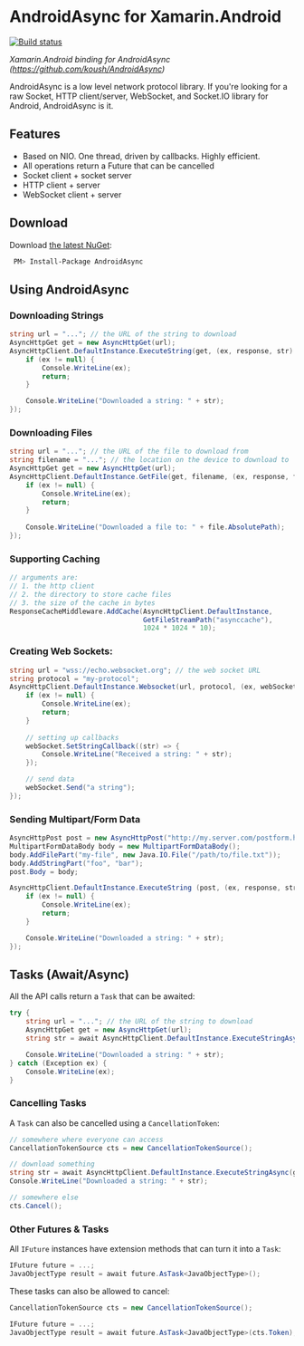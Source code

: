 # AndroidAsync for Xamarin.Android

[![Build status](https://ci.appveyor.com/api/projects/status/2iakdke5xn4nfq6c?svg=true)](https://ci.appveyor.com/project/mattleibow/androidasync-binding)

*Xamarin.Android binding for AndroidAsync (https://github.com/koush/AndroidAsync)*

AndroidAsync is a low level network protocol library. If you're looking for a raw Socket, 
HTTP client/server, WebSocket, and Socket.IO library for Android, AndroidAsync is it.

## Features

 * Based on NIO. One thread, driven by callbacks. Highly efficient.
 * All operations return a Future that can be cancelled
 * Socket client + socket server
 * HTTP client + server
 * WebSocket client + server

## Download

Download [the latest NuGet](https://www.nuget.org/packages/AndroidAsync/):

```bash
 PM> Install-Package AndroidAsync
```

## Using AndroidAsync

### Downloading Strings

```csharp
string url = "..."; // the URL of the string to download
AsyncHttpGet get = new AsyncHttpGet(url);
AsyncHttpClient.DefaultInstance.ExecuteString(get, (ex, response, str) => {
    if (ex != null) {
        Console.WriteLine(ex);
        return;
    }

    Console.WriteLine("Downloaded a string: " + str);
});
```

### Downloading Files

```csharp
string url = "..."; // the URL of the file to download from
string filename = "..."; // the location on the device to download to
AsyncHttpGet get = new AsyncHttpGet(url);
AsyncHttpClient.DefaultInstance.GetFile(get, filename, (ex, response, file) => {
    if (ex != null) {
        Console.WriteLine(ex);
        return;
    }
    
    Console.WriteLine("Downloaded a file to: " + file.AbsolutePath);
});
```

### Supporting Caching

```csharp
// arguments are:
// 1. the http client 
// 2. the directory to store cache files 
// 3. the size of the cache in bytes
ResponseCacheMiddleware.AddCache(AsyncHttpClient.DefaultInstance,
                                 GetFileStreamPath("asynccache"),
                                 1024 * 1024 * 10);
```

### Creating Web Sockets:

```csharp
string url = "wss://echo.websocket.org"; // the web socket URL
string protocol = "my-protocol";
AsyncHttpClient.DefaultInstance.Websocket(url, protocol, (ex, webSocket) => {
    if (ex != null) {
        Console.WriteLine(ex);
        return;
    }
    
    // setting up callbacks
    webSocket.SetStringCallback((str) => {
        Console.WriteLine("Received a string: " + str);
    });

    // send data
    webSocket.Send("a string");
});
```

### Sending Multipart/Form Data

```csharp
AsyncHttpPost post = new AsyncHttpPost("http://my.server.com/postform.html");
MultipartFormDataBody body = new MultipartFormDataBody();
body.AddFilePart("my-file", new Java.IO.File("/path/to/file.txt"));
body.AddStringPart("foo", "bar");
post.Body = body;

AsyncHttpClient.DefaultInstance.ExecuteString (post, (ex, response, str) => {
    if (ex != null) {
        Console.WriteLine(ex);
        return;
    }

    Console.WriteLine("Downloaded a string: " + str);
});
```

## Tasks (Await/Async)

All the API calls return a `Task` that can be awaited:

```csharp
try {
    string url = "..."; // the URL of the string to download
    AsyncHttpGet get = new AsyncHttpGet(url);
    string str = await AsyncHttpClient.DefaultInstance.ExecuteStringAsync(get);

    Console.WriteLine("Downloaded a string: " + str);
} catch (Exception ex) {
    Console.WriteLine(ex);
}
```

### Cancelling Tasks

A `Task` can also be cancelled using a `CancellationToken`:

```csharp
// somewhere where everyone can access
CancellationTokenSource cts = new CancellationTokenSource();

// download something
string str = await AsyncHttpClient.DefaultInstance.ExecuteStringAsync(get, cts.Token);
Console.WriteLine("Downloaded a string: " + str);

// somewhere else
cts.Cancel();
```

### Other Futures & Tasks

All `IFuture` instances have extension methods that can turn it into a `Task`:

```csharp
IFuture future = ...;
JavaObjectType result = await future.AsTask<JavaObjectType>();
```

These tasks can also be allowed to cancel:

```csharp
CancellationTokenSource cts = new CancellationTokenSource();

IFuture future = ...;
JavaObjectType result = await future.AsTask<JavaObjectType>(cts.Token);
```
